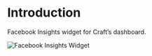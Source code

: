 # Introduction

Facebook Insights widget for Craft’s dashboard.

![Facebook Insights Widget](https://dukt.net/uploads/plugin-screenshots/facebook/facebook-insights.png)